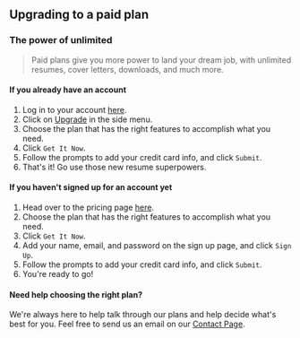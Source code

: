 ## Upgrading to a paid plan

### The power of unlimited

> Paid plans give you more power to land your dream job, with unlimited resumes, cover letters, downloads, and much more.

#### If you already have an account
1. Log in to your account [here](https://savviest.com/login).
2. Click on [Upgrade](https://savviest.com/app/upgrade) in the side menu.
3. Choose the plan that has the right features to accomplish what you need.
4. Click `Get It Now`.
5. Follow the prompts to add your credit card info, and click `Submit`.
6. That's it! Go use those new resume superpowers.


#### If you haven't signed up for an account yet
1. Head over to the pricing page [here](https://savviest.com/pricing).
2. Choose the plan that has the right features to accomplish what you need.
4. Click `Get It Now`.
5. Add your name, email, and password on the sign up page, and click `Sign Up`.
6. Follow the prompts to add your credit card info, and click `Submit`.
7. You're ready to go!

#### Need help choosing the right plan?
We're always here to help talk through our plans and help decide what's best for you. Feel free to send us an email on our [Contact Page](https://savviest.com/help/contact).
